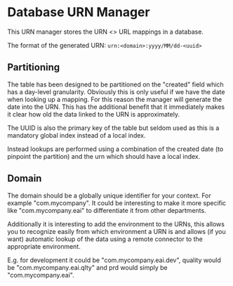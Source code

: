 # Database URN Manager

This URN manager stores the URN <> URL mappings in a database.

The format of the generated URN: `urn:<domain>:yyyy/MM/dd-<uuid>`

## Partitioning

The table has been designed to be partitioned on the "created" field which has a day-level granularity.
Obviously this is only useful if we have the date when looking up a mapping. For this reason the manager will generate the date into the URN. This has the additional benefit that it immediately makes it clear how old the data linked to the URN is approximately.

The UUID is also the primary key of the table but seldom used as this is a mandatory global index instead of a local index.

Instead lookups are performed using a combination of the created date (to pinpoint the partition) and the urn which should have a local index.

## Domain

The domain should be a globally unique identifier for your context. For example "com.mycompany".
It could be interesting to make it more specific like "com.mycompany.eai" to differentiate it from other departments.

Additionally it is interesting to add the environment to the URNs, this allows you to recognize easily from which environment a URN is and allows (if you want) automatic lookup of the data using a remote connector to the appropriate environment.

E.g. for development it could be "com.mycompany.eai.dev", quality would be "com.mycompany.eai.qlty" and prd would simply be "com.mycompany.eai".